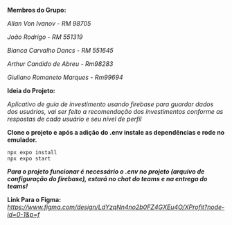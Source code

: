 **Membros do Grupo:**

*Allan Von Ivanov - RM 98705*

*João Rodrigo - RM 551319*

*Bianca Carvalho Dancs - RM 551645*

*Arthur Candido de Abreu - Rm98283*

*Giuliano Romaneto Marques - Rm99694*


**Ideia do Projeto:**

*Aplicativo de guia de investimento usando firebase para guardar dados dos usuários, vai ser feito a recomendação dos investimentos conforme as respostas de cada usuário e seu nível de perfil*

**Clone o projeto e após a adição do .env instale as dependências e rode no emulador.**

    npx expo install
    npx expo start

***Para o projeto funcionar é necessário o .env no projeto (arquivo de configuração do firebase), estará no chat do teams e na entrega do teams!***

**Link Para o Figma:**
*https://www.figma.com/design/LdYzqNn4no2b0FZ4GXEu4O/XProfit?node-id=0-1&p=f*
